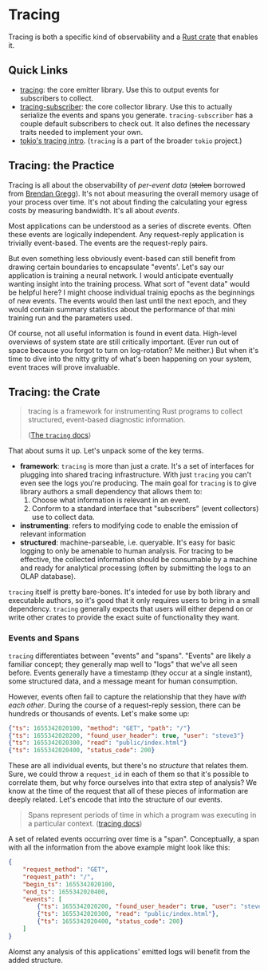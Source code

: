 # Tracing

Tracing is both a specific kind of observability and a [Rust crate][tracing-crate] that enables it.

[tracing-crate]: https://docs.rs/tracing/latest/tracing/

## Quick Links

- [tracing][tracing-docs]: the core emitter library. Use this to output events for subscribers to collect.
- [tracing-subscriber]: the core collector library. Use this to actually serialize the events and spans you generate. `tracing-subscriber` has a couple default subscribers to check out. It also defines the necessary traits needed to implement your own.
- [tokio's tracing intro](https://tokio.rs/tokio/topics/tracing). (`tracing` is a part of the broader `tokio` project.)

[tracing-subscriber]: https://docs.rs/tracing-subscriber/latest/tracing_subscriber/

## Tracing: the Practice

Tracing is all about the observability of *per-event data* (~~stolen~~ borrowed from [Brendan Gregg][gregg]). It's not about measuring the overall memory usage of your process over time. It's not about finding the calculating your egress costs by measuring bandwidth. It's all about *events*.

Most applications can be understood as a series of discrete events. Often these events are logically independent. Any request-reply application is trivially event-based. The events are the request-reply pairs.

But even something less obviously event-based can still benefit from drawing certain boundaries to encapsulate "events'. Let's say our application is training a neural network. I would anticipate eventually wanting insight into the training process. What sort of "event data" would be helpful here? I might choose individual trainig epochs as the beginnings of new events. The events would then last until the next epoch, and they would contain summary statistics about the performance of that mini training run and the parameters used.

Of course, not all useful information is found in event data. High-level overviews of system state are still critically important. (Ever run out of space because you forgot to turn on log-rotation? Me neither.) But when it's time to dive into the nitty gritty of what's been happening on your system, event traces will prove invaluable.

[gregg]: https://brendangregg.com/blog/2019-01-01/learn-ebpf-tracing.html


## Tracing: the Crate

> tracing is a framework for instrumenting Rust programs to collect structured, event-based diagnostic information.
> 
> ([The `tracing` docs][tracing-docs])

That about sums it up. Let's unpack some of the key terms.

- **framework**: `tracing` is more than just a crate. It's a set of interfaces for plugging into shared tracing infrastructure. With just `tracing` you can't even see the logs you're producing. The main goal for `tracing` is to give library authors a small dependency that allows them to:
  1. Choose what information is relevant in an event.
  2. Conform to a standard interface that "subscribers" (event collectors) use to collect data.
- **instrumenting**: refers to modifying code to enable the emission of relevant information
- **structured**: machine-parseable, i.e. queryable. It's easy for basic logging to only be amenable to human analysis. For tracing to be effective, the collected information should be consumable by a machine and ready for analytical processing (often by submitting the logs to an OLAP database).

`tracing` itself is pretty bare-bones. It's inteded for use by both library and executable authors, so it's good that it only requires users to bring in a small dependency. `tracing` generally expects that users will either depend on or write other crates to provide the exact suite of functionality they want.

[tracing-docs]: https://docs.rs/tracing/0.1.35/tracing/index.html

### Events and Spans

`tracing` differentiates between "events" and "spans". "Events" are likely a familiar concept; they generally map well to "logs" that we've all seen before. Events generally have a timestamp (they occur at a single instant), some structured data, and a message meant for human consumption.

However, events often fail to capture the relationship that they have *with each other*. During the course of a request-reply session, there can be hundreds or thousands of events. Let's make some up:

```json
{"ts": 1655342020100, "method": "GET", "path": "/"}
{"ts": 1655342020200, "found_user_header": true, "user": "steve3"}
{"ts": 1655342020300, "read": "public/index.html"}
{"ts": 1655342020400, "status_code": 200}
```

These are all individual events, but there's no *structure* that relates them. Sure, we could throw a `request_id` in each of them so that it's possible to correlate them, but why force ourselves into that extra step of analysis? We know at the time of the request that all of these pieces of information are deeply related. Let's encode that into the structure of our events.

> Spans represent periods of time in which a program was executing in a particular context. ([tracing docs][tracing-docs])

A set of related events occurring over time is a "span". Conceptually, a span with all the information from the above example might look like this:

```json
{
    "request_method": "GET",
    "request_path": "/",
    "begin_ts": 1655342020100,
    "end_ts": 1655342020400,
    "events": [
        {"ts": 1655342020200, "found_user_header": true, "user": "steve3"},
        {"ts": 1655342020300, "read": "public/index.html"},
        {"ts": 1655342020400, "status_code": 200}
    ]
}
```

Alomst any analysis of this applications' emitted logs will benefit from the added structure.


